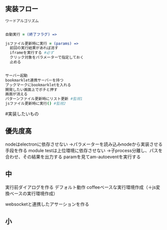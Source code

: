 ## 実装フロー
```coffee
ワードアルゴリズム


自動実行 = (終了フラグ) =>

jsファイル更新時に実行 = (params) =>
  前回の実行結果があれば消す
  iframeを実行する #必ず
  クリック対象をパラメーターで指定しておく
  止める


サーバー起動
bookmarklet連携サーバーを持つ
ブックマークにbookmarkletを入れる
開発したい画面上でポチと押す
画面が消える
パターンファイル更新時にリスト更新 #監視1
jsファイル更新時に実行() #監視2

```


#実装したいもの

## 優先度高
nodeはelectronに依存させない
  →パラメーターを読み込みnodeから実装させる手段を作る
module testは上位環境に依存させない
  →子process分離し、パスを合わせ、その結果を出力する
paramを見てam-autoeventを実行する

## 中
実行前ダイアログを作る
  デフォルト動作
  coffeeベースな実行環境作成（＋js変換ベースの実行環境作成）

websocketと連携したアサーションを作る

## 小
